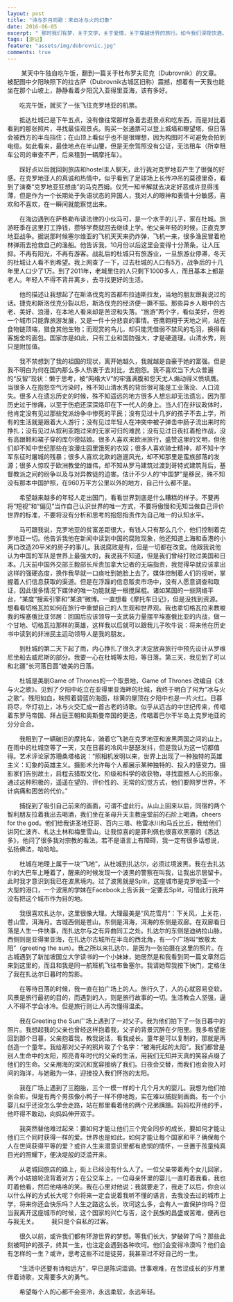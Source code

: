 ```yaml
---
layout: post
title: "诗与岁月同歌：来自冰与火的幻象"
date: 2016-06-05
excerpt: " 那时我们有梦，关于文学，关于爱情，关于穿越世界的旅行。如今我们深夜饮酒，杯子碰到一起，都是梦破碎的声音。 ——北岛《波兰来客》"
tags: [游记]
feature: "assets/img/dobrovnic.jpg"
comments: true
---
```


&emsp; &emsp;某天中午独自吃午饭，翻到一篇关于杜布罗夫尼克（Dubrovnik）的文章。被配图中夕阳映照下的拉古萨（Dubrovnik古城区旧称）震撼，想着有一天我也能坐在那个山坡上，静静看着夕阳沉入亚得里亚海，该有多好。

&emsp;&emsp;吃完午饭，就买了一张飞往克罗地亚的机票。

&emsp;&emsp;抵达杜城已是下午五点，没有像往常那样急着去逛景点和吃东西，而是对比着看到的那张照片，寻找最佳观景点。购买一张通票可以登上城墙和瞭望塔，但日落会被西方的半岛挡住；在山顶上看似乎也不是很理想，因为构图时不可避免会拍到电缆。如此看来，最佳地点在半山腰，但是无奈驾照没有公证，无法租车（所幸租车公司的审查不严，后来租到一辆摩托车）。

&emsp;&emsp;踩好点以后就回到旅店和hostel主人聊天，此行我对克罗地亚产生了很强的好感。在克罗地亚人的真诚和热情中，似乎看到了足球场上长传冲吊的莫德里奇，看到了演奏“克罗地亚狂想曲”的马克西姆。仅凭一知半解就去决定好恶或许显得浅薄，但是作为一个长期处于失语状态的异国人，我对人的眼神和表情十分敏感，喜欢和不喜欢，在一瞬间就能察觉出来。

&emsp;&emsp;在海边遇到在萨格勒布读法律的小伙马可，是一个水手的儿子，家在杜城。旅游旺季在这里打工挣钱，攒够学费就回去继续上学。他父亲年轻的时候，正直克罗地亚战争。据说那时候塞尔维亚的飞机天天来扔炸弹，飞机一来，很多渔民冒着枪林弹雨去抢救自己的渔船。他告诉我，10月份以后这里会变得十分萧条，让人压抑。不再有阳光，不再有游客。战乱后的杜城只有旅游业，一旦旅游业停滞，冬天的杜城让人看不到希望。我上网查了一下，过去杜城的人口有5万，战争后的十几年里人口少了1万。到了2011年，老城里住的人只剩下1000多人，而且基本上都是老人。年轻人不得不背井离乡，去寻找更好的生活。

&emsp;&emsp;他的描述让我想起了在斯洛伐克的首都布拉迪斯拉发，当地的朋友跟我说过的话。捷克和斯洛伐克分裂以后，斯洛伐克的经济便一蹶不振。那些异乡人眼中的古老、美好、浪漫，在本地人看来却是苦涩和失落。“旅游”两个字，看似美好，但若一个城市只能靠旅游发展，又是一件十分悲哀的事情。苍鹰翱翔于天地之间，站在食物链顶端，猎食其他生物；而观赏的鸟儿，却只能凭借弱不禁风的毛羽，换得看客施舍的面包。国家亦是如此，只有工业和国防强大，才是硬道理。山清水秀，则只是附加值。

&emsp;&emsp;我不禁想到了我的祖国的现状，离开她越久，我就越是自豪于她的富强。但是我不明白为何在国内那么多人热衷于去对比，去抱怨。我不喜欢当下大众普遍的“反智”现状：懒于思考，被“网络大V”的牢骚满腹和怨天尤人煽动得义愤填膺。当很多人在抱怨空气污染时，殊不知山清水秀的背后很可能是工业落没、人口流失。很多人在遗忘历史的时候，殊不知遥远的地方很多人想忘却无法遗忘，因为那历史过于惨痛，以至于伤疤还深深烙印在下一代人的身上。当人们在非议政体时，他肯定没有见过那些党派纷争中惨死的平民；没有见过十几岁的孩子不去上学，所有的生活就是跟着大人游行；没有见过年轻人在冲突中被子弹击中肠子流出来时的挣扎；没有见过从叙利亚跑过来的无家可归的难民；没有见过日夜扛着枪作战，没有高跟鞋和裙子穿的库尔德姑娘。很多人喜欢来欧洲旅行，盛赞这里的文明，但他们却不知中世纪那些在浪漫庄园里饿死的农奴；很多人喜欢骑士精神，却不知十字军东征时屠城的残暴；很多人喜欢北欧的迤逦风光，却不知那里是蛮族部落的发源；很多人惊叹于欧洲教堂的雄伟，却不知从罗马建筑过渡到哥特式建筑背后，基督教派之间的纷争以及与对异教徒的迫害。估计不少人的“中国梦”是移民，殊不知没有那本中国护照，在960万平方公里以外的地方，自己什么都不是。

&emsp;&emsp;希望越来越多的年轻人走出国门，看看世界到底是什么糟糕的样子。不要再将“短视”和“偏见”当作自己认识世界的唯一方式，不要将傲慢和无知当做自己评价世界的标准，不要将没有分析和思考的抱怨指责作为自己唯一的认知水平。

&emsp;&emsp;马可跟我说，克罗地亚的贫富差距很大，有钱人只有那么几个，他们控制着克罗地亚一切。他告诉我他在新闻中读到中国的腐败现象，他还知道上海和香港的小两口改造20平米的房子的事儿。我说腐败是有，但是一切都在改变。他跟我说他认为中国的军队是世界上最强大的，我说我不知道，但是我们曾经打败过美国和日本。几天前中国外交部王毅部长斥责加拿大记者的无端指责，我觉得早就应该拿出这样的强硬态度，换作我早就一口痰吐到她脸上去了。媒体控制着人们的视听，掌握着人们信息获取的渠道。但是在浮躁的信息贩卖市场中，没有人愿意调查和取证，因此很多情况下媒体的唯一功能就是一根搅屎棍。诸如某国的一些网络平台，“某度”搜索引擎和“某浪”微博。一直想看《摩托车日记》，但是没找到资源。想看看切格瓦拉如何在旅行中重塑自己的人生观和世界观。我也拿切格瓦拉来教唆我的埃塞俄比亚邻居：回国后应该领导一支武装力量摆平埃塞俄比亚的内战，做一个甘地、切格瓦拉那样的英雄，这样我以后就可以跟我儿子吹牛说：将来他在历史书中读到的非洲民主运动领导人是我的朋友。

&emsp;&emsp;到杜城的第二天下起了雨，内心挣扎了很久才决定放弃旅行中预先设计从罗维尼坐船去威尼斯的部分。我要一心在杜城等太阳，等日落。第三天，我见到了可以和北疆”长河落日圆“媲美的日落。

&emsp;&emsp;杜城是美剧Game of Thrones的一个取景地，Game of Thrones 改编自《冰与火之歌》。见到了夕阳中屹立在亚得里亚海畔的杜城，我终于明白了何为“冰与火之歌”。残阳如血，映照着碧蓝的海面，棕黄的屋顶在夕阳中也是一片火红。日暮将尽，华灯初上，冰与火交汇成一首古老的诗歌。似乎从远古的中世纪传来，传唱着东罗马帝国、拜占庭王朝和奥斯曼帝国的更迭，传唱着巴尔干半岛上克罗地亚的分分合合。

&emsp;&emsp;我租到了一辆破旧的摩托车，骑着它飞驰在克罗地亚和波黑两国之间的山上。在雨中的杜城空等了一天，又在日暮的冷风中瑟瑟发抖，但是我认为这一切都值得。艺术评论家苏珊桑塔格说：“照相机发明以来，世界上出现了一种独特的英雄主义：幻象的英雄主义。摄影术允许每个人都展示某种独特的、投入的感受力。摄影家们告别故土，启程去猎取文化、阶级和科学的收获物，寻找震撼人心的形象。通过这种积极的，遥遥在望的、评价性的、无常的幻觉方式，他们要网罗世界，不计病痛和困苦的代价。”

&emsp;&emsp;捕捉到了吸引自己前来的画面，可谓不虚此行。从山上回来以后，同宿的两个智利朋友拉着我出去喝酒，我们坐在圣母升天主教座堂前的石阶上喝酒，cheers for the god。他们给我讲圣地亚哥、百内三塔、格雷冰川和马丘比丘，我给他们讲冈仁波齐、札达土林和梅里雪山。让我惊喜的是菲利佩也很喜欢黑塞的《悉达多》，他问了很多我对宗教的看法。若不是语言上有障碍，我一定有很多话想说，弘扬佛法，哈哈哈。
 
&emsp;&emsp;杜城在地理上属于一块“飞地”，从杜城到扎达尔，必须过境波黑。我在去扎达尔的大巴车上睡着了，醒来的时候发现一个波黑的警察在叫我，让我出示居留卡。此时我才意识到我已在波黑境内。过了波黑就是Split，这座城市是克罗地亚一个大型的港口，一个波黑的学妹在Facebook上告诉我一定要去Split，可惜此行我并没有把这个城市作为目的地。

&emsp;&emsp;我很喜欢扎达尔，这里很像大理。大理最美是“风花雪月”：下关风，上关花，苍山雪，洱海月。古城西侧是苍山，东侧是洱海，洱海的东侧是双廊。在双廊看日落是人生一件快事，而扎达尔与之有异曲同工之处。扎达尔的东侧是迪纳拉山脉，西侧则是亚得里亚海，在扎达尔古城所在半岛的西北角，有一个广场叫“致敬太阳”（greeting the sun）。我之所以来扎达尔，是因为一张拍摄在这里的照片。在古城遇到了新加坡国立大学读书的一个小妹妹，她居然是和我看到同一篇文章然后来到这里的，而且和我是同一航班机飞往布鲁塞尔。我请她帮我按下快门，定格住了我在扎达尔日暮时的剪影。

&emsp;&emsp;在等待日落的时候，我一直在拍广场上的人。旅行久了，人的心就容易变软。风景是旅行最初的目的，而遇到的人，则是旅行故事的一切。生活教会人坚强，逼人不得不学会冰冷。但是旅行则让人再次懂得温柔。

&emsp;&emsp;我在Greeting the Sun广场上遇到了一对父子。我为他们拍下了一张日暮中的照片。我想起我的父亲也曾经这样抱着我，父子的背景沉醉在夕阳里。我多希望能回到那个日暮，父亲抱着我，教我说话，看我成长。童年是可以复制的，那就是再创造一个童年。我给那对父子的照片取了个名字：“被海托起的太阳”。我们都曾是别人生命中的太阳，照亮青年时代的父亲的生活，用我们无知并天真的笑容点缀了他们的生命。父亲用海的深沉和宽容接纳了我们。日夜会交替，而我们也会投入时间的海洋，与她融为一体，迎接投入我们怀抱的太阳。

&emsp;&emsp;我在广场上遇到了三胞胎，三个一模一样的十几个月大的婴儿。我想为他们拍张合影，但是有两个男孩像小鸭子一样不停地跑，实在难以捕捉到画面。有一个小婴儿似乎还没怎么学会走路，站在那里看着他的两个兄弟蹒跚。妈妈松开他的手，他吓得不敢动，向妈妈伸开双手。

&emsp;&emsp;我突然替他难过起来：要如何才能让他们三个完全同步的成长，要如何才能让他们三个同时获得一样的爱。世界也是如此，如何才能让每个国家和平？确保每个人在世间获得平等的爱？或许人生来潜意识里都有悲悯的情怀，一旦置于孩童纯真目光的照耀下，便决堤般的泛滥开来。

&emsp;&emsp;从老城回旅店的路上，街上已经没有什么人了。一位父亲带着两个女儿回家，两个小姑娘轮流背着对方；在公交车上，一位母亲怀里的婴儿一直盯着我看，我也盯着他看，然后他咯咯的笑。我在心里对他说：我就要走了，我走了以后，你会以以什么样的方式长大呢？你将来一定会说着我听不懂的语言，去我没去过的城市上学，将来你还会快乐吗？人生之路这么长，坎坷这么多，会有人一直保护你吗？但当我离开这座城市的时候，这个国家的兴亡与否，这个民族的昌盛或苦难，便再也与我无关。
&emsp;&emsp;我只是个自私的过客。

&emsp;&emsp;很久以前，或许我们都有环游世界的梦想。等我们长大，梦破碎了吗？那些此刻被呵护的孩子，终其一生，也注定会遇到各种坎坷。他们会变得冷漠吗？他们会有怎样的一生？或许，思考这些不过是徒劳，我甚至过不好自己的一生。

&emsp;&emsp;“生活中还要有诗和远方”，早已是陈词滥调。世事艰难，在苦涩成长的岁月里伴着诗歌，又需要多大的勇气。

&emsp;&emsp;希望每个人的心都不会变冷，永远柔软，永远年轻。
